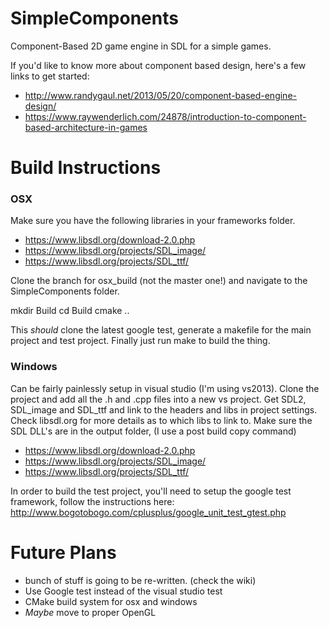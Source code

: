 # SimpleComponents
Component-Based 2D game engine in SDL for a simple games. 

If you'd like to know more about component based design, here's a few links to get started:
- http://www.randygaul.net/2013/05/20/component-based-engine-design/
- https://www.raywenderlich.com/24878/introduction-to-component-based-architecture-in-games

# Build Instructions

### OSX

Make sure you have the following libraries in your frameworks folder.

- https://www.libsdl.org/download-2.0.php
- https://www.libsdl.org/projects/SDL_image/
- https://www.libsdl.org/projects/SDL_ttf/

Clone the branch for osx_build (not the master one!) and navigate to the SimpleComponents folder. 

mkdir Build
cd Build
cmake ..

This *should* clone the latest google test, generate a makefile for the main project and test project. 
Finally just run make to build the thing. 

### Windows

Can be fairly painlessly setup in visual studio (I'm using vs2013). 
Clone the project and add all the .h and .cpp files into a new vs project. 
Get SDL2, SDL_image and SDL_ttf and link to the headers and libs in project settings.
Check libsdl.org for more details as to which libs to link to.
Make sure the SDL DLL's are in the output folder, (I use a post build copy command)

- https://www.libsdl.org/download-2.0.php
- https://www.libsdl.org/projects/SDL_image/
- https://www.libsdl.org/projects/SDL_ttf/

In order to build the test project, you'll need to setup the google test framework, follow the instructions here: 
http://www.bogotobogo.com/cplusplus/google_unit_test_gtest.php

# Future Plans
- bunch of stuff is going to be re-written. (check the wiki)
- Use Google test instead of the visual studio test
- CMake build system for osx and windows
- *Maybe* move to proper OpenGL


